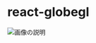 # react-globegl
![画像の説明](https://lh3.googleusercontent.com/h2rpPD217J2cU4WD_E6eO4GvM9SV31f925aOTlNLgTzUdggobYp0BF96WWJoXe-cNZI8iC01SMsjoQ "hero")